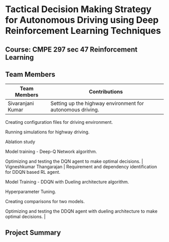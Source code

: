 # Tactical Decision Making Strategy for Autonomous Driving using Deep Reinforcement Learning Techniques

## Course: CMPE 297 sec 47 Reinforcement Learning

## Team Members

Team Members | Contributions | 
--- | --- |
Sivaranjani Kumar |  Setting up the highway environment for autonomous driving. 

Creating configuration files for driving environment. 

Running simulations for highway driving. 

Ablation study  

Model training - Deep-Q Network algorithm. 

Optimizing and testing the DQN agent to make optimal decisions.    |
Vigneshkumar Thangarajan |  Requirement and dependency identification for DDQN based RL agent. 

Model Training - DDQN with Dueling architecture algorithm. 

Hyperparameter Tuning. 

Creating comparisons for two models. 

Optimizing and testing the DDQN agent with dueling architecture to make optimal decisions.    |

## Project Summary







